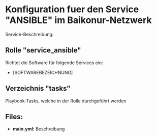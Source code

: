 # Konfiguration fuer den Service "ANSIBLE" im Baikonur-Netzwerk
Service-Beschreibung:

## Rolle "service_ansible"
Richtet die Software für folgende Services ein:
* [SOFTWAREBEZEICHNUNG]

## Verzeichnis "tasks"
Playbook-Tasks, welche in der Rolle durchgeführt werden

## Files:
* **main.yml:** Beschreibung
